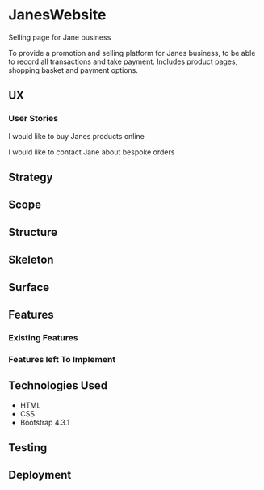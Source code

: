 # JanesWebsite
Selling page for Jane business

To provide a promotion and selling platform for Janes business, to be able to record all transactions and take payment.
Includes product pages, shopping basket and payment options.

## UX
### User Stories

I would like to buy Janes products online

I would like to contact Jane about bespoke orders

## Strategy 
## Scope 
## Structure
## Skeleton
## Surface

## Features
  ### Existing Features 
  ### Features left To Implement
## Technologies Used
  * HTML
  * CSS
  * Bootstrap 4.3.1

## Testing

## Deployment
